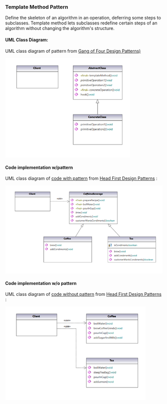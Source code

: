 ### Template Method Pattern

Define the skeleton of an algorithm in an operation, deferring some steps to subclasses. Template method lets subclasses redefine certain steps of an algorithm without changing the algorithm's structure.

#### UML Class Diagram:

UML class diagram of pattern from  [Gang of Four Design Patterns)](https://www.amazon.com/Design-Patterns-Object-Oriented-Addison-Wesley-Professional-ebook/dp/B000SEIBB8) 

<img src="template_method.png" alt="drawing" width="400"/> 

#### Code implementation w/pattern

UML class diagram of [code with pattern](../../app/src/main/java/com/example/gofp/head_first/sol/behavioral/template_method) from [Head First Design Patterns](https://www.amazon.com/Head-First-Design-Patterns-Brain-Friendly/dp/0596007124) :

<img src="template_method_sol.png" alt="drawing" width="600"/> 

#### Code implementation w/o pattern

UML class diagram of [code without pattern](../../app/src/main/java/com/example/gofp/head_first/pre/behavioral/template_method) from [Head First Design Patterns](https://www.amazon.com/Head-First-Design-Patterns-Brain-Friendly/dp/0596007124) :

<img src="template_method_pre.png" alt="drawing" width="450"/> 